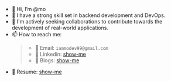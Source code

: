 - 👋 Hi, I’m @mo
- 👀 I have a strong skill set in backend development and DevOps.
- 💞️ I'm actively seeking collaborations to contribute towards the development of real-world applications.
- 📫 How to reach me:
  > - 📧 Email: `iammodev99@gmail.com`
  > - 👀 Linkedin: [show-me](https://www.linkedin.com/in/mohamed475/)
  > - 🥎 Blogs: [show-me](https://iammo69.web.app/#blog)
- 📌 Resume: [show-me](https://drive.google.com/file/d/1IbMQvnzMuEWciRlbdXV0Feurw_NmI6Jb/view?usp=drive_link)

<!---
Mohamed475/Mohamed475 is a ✨ special ✨ repository because its `README.md` (this file) appears on your GitHub profile.
You can click the Preview link to take a look at your changes.
--->
